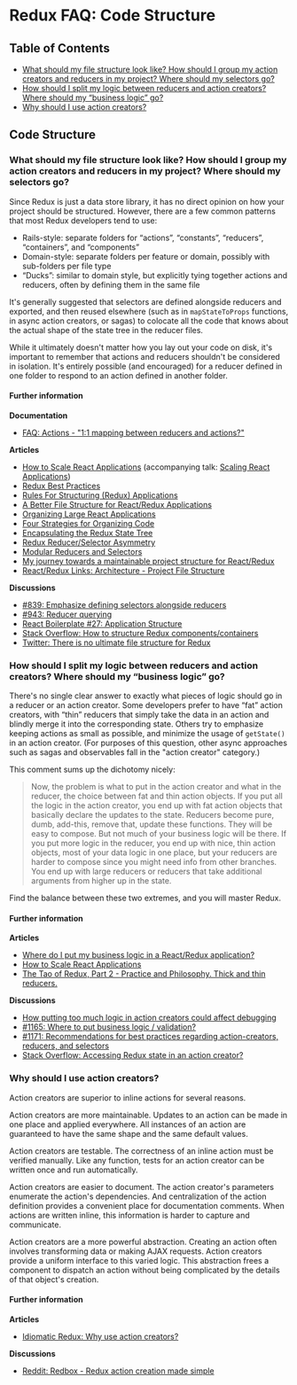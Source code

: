 # Redux FAQ: Code Structure

## Table of Contents

- [What should my file structure look like? How should I group my action creators and reducers in my project? Where should my selectors go?](#structure-file-structure)
- [How should I split my logic between reducers and action creators? Where should my “business logic” go?](#structure-business-logic)
- [Why should I use action creators?](#structure-action-creators)


## Code Structure

<a id="structure-file-structure"></a>
### What should my file structure look like? How should I group my action creators and reducers in my project? Where should my selectors go?

Since Redux is just a data store library, it has no direct opinion on how your project should be structured. However, there are a few common patterns that most Redux developers tend to use:

- Rails-style: separate folders for “actions”, “constants”, “reducers”, “containers”, and “components”
- Domain-style: separate folders per feature or domain, possibly with sub-folders per file type
- “Ducks”: similar to domain style, but explicitly tying together actions and reducers, often by defining them in the same file

It's generally suggested that selectors are defined alongside reducers and exported, and then reused elsewhere (such as in `mapStateToProps` functions, in async action creators, or sagas) to colocate all the code that knows about the actual shape of the state tree in the reducer files.

While it ultimately doesn't matter how you lay out your code on disk, it's important to remember that actions and reducers shouldn't be considered in isolation.  It's entirely possible (and encouraged) for a reducer defined in one folder to respond to an action defined in another folder.

#### Further information

**Documentation**
- [FAQ: Actions - "1:1 mapping between reducers and actions?"](/docs/faq/Actions.md#actions-reducer-mappings)

**Articles**
- [How to Scale React Applications](https://www.smashingmagazine.com/2016/09/how-to-scale-react-applications/) (accompanying talk: [Scaling React Applications](https://vimeo.com/168648012))
- [Redux Best Practices](https://medium.com/lexical-labs-engineering/redux-best-practices-64d59775802e)
- [Rules For Structuring (Redux) Applications ](http://jaysoo.ca/2016/02/28/organizing-redux-application/)
- [A Better File Structure for React/Redux Applications](http://marmelab.com/blog/2015/12/17/react-directory-structure.html)
- [Organizing Large React Applications](http://engineering.kapost.com/2016/01/organizing-large-react-applications/)
- [Four Strategies for Organizing Code](https://medium.com/@msandin/strategies-for-organizing-code-2c9d690b6f33)
- [Encapsulating the Redux State Tree](http://randycoulman.com/blog/2016/09/13/encapsulating-the-redux-state-tree/)
- [Redux Reducer/Selector Asymmetry](http://randycoulman.com/blog/2016/09/20/redux-reducer-selector-asymmetry/)
- [Modular Reducers and Selectors](http://randycoulman.com/blog/2016/09/27/modular-reducers-and-selectors/)
- [My journey towards a maintainable project structure for React/Redux](https://medium.com/@mmazzarolo/my-journey-toward-a-maintainable-project-structure-for-react-redux-b05dfd999b5)
- [React/Redux Links: Architecture - Project File Structure](https://github.com/markerikson/react-redux-links/blob/master/react-redux-architecture.md#project-file-structure)

**Discussions**
- [#839: Emphasize defining selectors alongside reducers](https://github.com/reactjs/redux/issues/839)
- [#943: Reducer querying](https://github.com/reactjs/redux/issues/943)
- [React Boilerplate #27: Application Structure](https://github.com/mxstbr/react-boilerplate/issues/27)
- [Stack Overflow: How to structure Redux components/containers](http://stackoverflow.com/questions/32634320/how-to-structure-redux-components-containers/32921576)
- [Twitter: There is no ultimate file structure for Redux](https://twitter.com/dan_abramov/status/783428282666614784)


<a id="structure-business-logic"></a>
### How should I split my logic between reducers and action creators? Where should my “business logic” go?

There's no single clear answer to exactly what pieces of logic should go in a reducer or an action creator. Some developers prefer to have “fat” action creators, with “thin” reducers that simply take the data in an action and blindly merge it into the corresponding state. Others try to emphasize keeping actions as small as possible, and minimize the usage of `getState()` in an action creator.  (For purposes of this question, other async approaches such as sagas and observables fall in the "action creator" category.)

This comment sums up the dichotomy nicely:

> Now, the problem is what to put in the action creator and what in the reducer, the choice between fat and thin action objects. If you put all the logic in the action creator, you end up with fat action objects that basically declare the updates to the state. Reducers become pure, dumb, add-this, remove that, update these functions. They will be easy to compose. But not much of your business logic will be there.
> If you put more logic in the reducer, you end up with nice, thin action objects, most of your data logic in one place, but your reducers are harder to compose since you might need info from other branches. You end up with large reducers or reducers that take additional arguments from higher up in the state.

Find the balance between these two extremes, and you will master Redux.


#### Further information

**Articles**
- [Where do I put my business logic in a React/Redux application?](https://medium.com/@jeffbski/where-do-i-put-my-business-logic-in-a-react-redux-application-9253ef91ce1)
- [How to Scale React Applications](https://www.smashingmagazine.com/2016/09/how-to-scale-react-applications/)
- [The Tao of Redux, Part 2 - Practice and Philosophy. Thick and thin reducers.](http://blog.isquaredsoftware.com/2017/05/idiomatic-redux-tao-of-redux-part-2/#thick-and-thin-reducers)

**Discussions**
- [How putting too much logic in action creators could affect debugging](https://github.com/reactjs/redux/issues/384#issuecomment-127393209)
- [#1165: Where to put business logic / validation?](https://github.com/reactjs/redux/issues/1165)
- [#1171: Recommendations for best practices regarding action-creators, reducers, and selectors](https://github.com/reactjs/redux/issues/1171)
- [Stack Overflow: Accessing Redux state in an action creator?](http://stackoverflow.com/questions/35667249/accessing-redux-state-in-an-action-creator/35674575)


<a id="structure-action-creators"></a>
### Why should I use action creators?

Action creators are superior to inline actions for several reasons. 

Action creators are more maintainable. Updates to an action can be made in one place and applied everywhere. All instances of an action are guaranteed to have the same shape and the same default values.

Action creators are testable. The correctness of an inline action must be verified manually. Like any function, tests for an action creator can be written once and run automatically.  

Action creators are easier to document. The action creator's parameters enumerate the action's dependencies. And centralization of the action definition provides a convenient place for documentation comments. When actions are written inline, this information is harder to capture and communicate.

Action creators are a more powerful abstraction. Creating an action often involves transforming data or making AJAX requests. Action creators provide a uniform interface to this varied logic. This abstraction frees a component to dispatch an action without being complicated by the details of that object's creation.

#### Further information

**Articles**

- [Idiomatic Redux: Why use action creators?](http://blog.isquaredsoftware.com/2016/10/idiomatic-redux-why-use-action-creators/)

**Discussions**

- [Reddit: Redbox - Redux action creation made simple](https://www.reddit.com/r/reactjs/comments/54k8js/redbox_redux_action_creation_made_simple/d8493z1/?context=4)